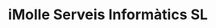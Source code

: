 ---
title: "iMolle Serveis Informàtics SL"
url: /mollerussa/imolle-serveis-informatics-sl/
shop: Computer
---